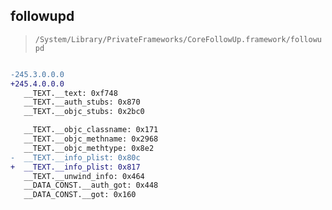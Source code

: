 ## followupd

> `/System/Library/PrivateFrameworks/CoreFollowUp.framework/followupd`

```diff

-245.3.0.0.0
+245.4.0.0.0
   __TEXT.__text: 0xf748
   __TEXT.__auth_stubs: 0x870
   __TEXT.__objc_stubs: 0x2bc0

   __TEXT.__objc_classname: 0x171
   __TEXT.__objc_methname: 0x2968
   __TEXT.__objc_methtype: 0x8e2
-  __TEXT.__info_plist: 0x80c
+  __TEXT.__info_plist: 0x817
   __TEXT.__unwind_info: 0x464
   __DATA_CONST.__auth_got: 0x448
   __DATA_CONST.__got: 0x160

```
